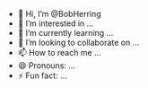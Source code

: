 - 👋 Hi, I’m @BobHerring
- 👀 I’m interested in ...
- 🌱 I’m currently learning ...
- 💞️ I’m looking to collaborate on ...
- 📫 How to reach me ...
- 😄 Pronouns: ...
- ⚡ Fun fact: ...

<!---
BobHerring/BobHerring is a ✨ special ✨ repository because its `README.md` (this file) appears on your GitHub profile.
You can click the Preview link to take a look at your changes.
--->
